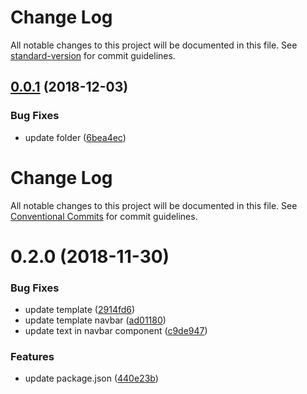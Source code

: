 # Change Log

All notable changes to this project will be documented in this file. See [standard-version](https://github.com/conventional-changelog/standard-version) for commit guidelines.

<a name="0.0.1"></a>
## [0.0.1](https://github.com/rkusuma/angular-cli-lerna/compare/v0.2.0...v0.0.1) (2018-12-03)


### Bug Fixes

* update folder ([6bea4ec](https://github.com/rkusuma/angular-cli-lerna/commit/6bea4ec))



# Change Log

All notable changes to this project will be documented in this file.
See [Conventional Commits](https://conventionalcommits.org) for commit guidelines.

# 0.2.0 (2018-11-30)


### Bug Fixes

* update template ([2914fd6](https://github.com/rkusuma/angular-cli-lerna/commit/2914fd6))
* update template navbar ([ad01180](https://github.com/rkusuma/angular-cli-lerna/commit/ad01180))
* update text in navbar component ([c9de947](https://github.com/rkusuma/angular-cli-lerna/commit/c9de947))


### Features

* update package.json ([440e23b](https://github.com/rkusuma/angular-cli-lerna/commit/440e23b))
